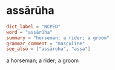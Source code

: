 # assārūha

``` toml
dict_label = "NCPED"
word = "assārūha"
summary = "horseman; a rider; a groom"
grammar_comment = "masculine"
see_also = ["assāroha", "assa"]
```

a horseman; a rider; a groom

